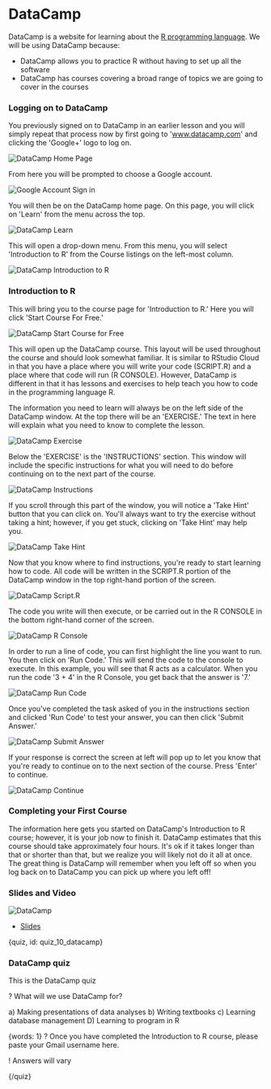 # DataCamp

DataCamp is a website for learning about the [R programming language](https://www.r-project.org/). We will be using DataCamp because: 

* DataCamp allows you to practice R without having to set up all the software
* DataCamp has courses covering a broad range of topics we are going to cover in the courses 

### Logging on to DataCamp

You previously signed on to DataCamp in an earlier lesson and you will simply repeat that process now by first going to 'www.datacamp.com' and clicking the 'Google+' logo to log on. 

![DataCamp Home Page](images/10_datacamp/10_cdsintro_datacamp-02.png)

From here you will be prompted to choose a Google account.

![Google Account Sign in](images/10_datacamp/10_cdsintro_datacamp-03.png)

You will then be on the DataCamp home page. On this page, you will click on 'Learn' from the menu across the top.

![DataCamp Learn](images/10_datacamp/10_cdsintro_datacamp-04.png)

This will open a drop-down menu. From this menu, you will select 'Introduction to R' from the Course listings on the left-most column.

![DataCamp Introduction to R](images/10_datacamp/10_cdsintro_datacamp-05.png)

### Introduction to R

This will bring you to the course page for 'Introduction to R.' Here you will click 'Start Course For Free.'

![DataCamp Start Course for Free](images/10_datacamp/10_cdsintro_datacamp-06.png)

This will open up the DataCamp course. This layout will be used throughout the course and should look somewhat familiar. It is similar to RStudio Cloud in that you have a place where you will write your code (SCRIPT.R) and a place where that code will run (R CONSOLE). However, DataCamp is different in that it has lessons and exercises to help teach you how to code in the programming language R. 

The information you need to learn will always be on the left side of the DataCamp window. At the top there will be an 'EXERCISE.' The text in here will explain what you need to know to complete the lesson.

![DataCamp Exercise](images/10_datacamp/10_cdsintro_datacamp-07.png)

Below the 'EXERCISE' is the 'INSTRUCTIONS' section. This window will include the specific instructions for what you will need to do before continuing on to the next part of the course.

![DataCamp Instructions](images/10_datacamp/10_cdsintro_datacamp-08.png)

If you scroll through this part of the window, you will notice a 'Take Hint' button that you can click on. You'll always want to try the exercise without taking a hint; however, if you get stuck, clicking on 'Take Hint' may help you.

![DataCamp Take Hint](images/10_datacamp/10_cdsintro_datacamp-09.png)

Now that you know where to find instructions, you're ready to start learning how to code. All code will be written in the SCRIPT.R portion of the DataCamp window in the top right-hand portion of the screen. 

![DataCamp Script.R](images/10_datacamp/10_cdsintro_datacamp-10.png)

The code you write will then execute, or be carried out in the R CONSOLE in the bottom right-hand corner of the screen. 

![DataCamp R Console](images/10_datacamp/10_cdsintro_datacamp-11.png)

In order to run a line of code, you can first highlight the line you want to run. You then click on 'Run Code.' This will send the code to the console to execute. In this example, you will see that R acts as a calculator. When you run the code '3 + 4' in the R Console, you get back that the answer is '7.'

![DataCamp Run Code](images/10_datacamp/10_cdsintro_datacamp-12.png)

Once you've completed the task asked of you in the instructions section and clicked 'Run Code' to test your answer, you can then click 'Submit Answer.'

![DataCamp Submit Answer](images/10_datacamp/10_cdsintro_datacamp-13.png)

If your response is correct the screen at left will pop up to let you know that you're ready to continue on to the next section of the course. Press 'Enter' to continue.

![DataCamp Continue](images/10_datacamp/10_cdsintro_datacamp-14.png)

### Completing your First Course

The information here gets you started on DataCamp's Introduction to R course; however, it is your job now to finish it. DataCamp estimates that this course should take approximately four hours. It's ok if it takes longer than that or shorter than that, but we realize you will likely not do it all at once. The great thing is DataCamp will remember when you left off so when you log back on to DataCamp you can pick up where you left off!


### Slides and Video

![DataCamp](https://youtu.be/XlGOkULe80A)

* [Slides](https://docs.google.com/presentation/d/1Kgpmw00v_OjhhXkf_ULGV4pWIJjNuu3Sukmd2aqbHUk/edit?usp=sharing)



{quiz, id: quiz_10_datacamp}

### DataCamp quiz

This is the DataCamp quiz

? What will we use DataCamp for?

a) Making presentations of data analyses
b) Writing textbooks
c) Learning database management
D) Learning to program in R


{words: 1}
? Once you have completed the Introduction to R course, please paste your Gmail username here.

! Answers will vary

{/quiz}